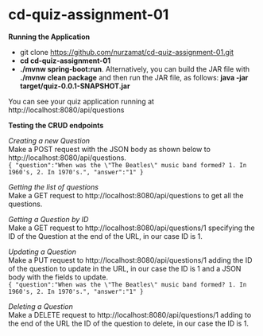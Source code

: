 # cd-quiz-assignment-01
**Running the Application**

* git clone https://github.com/nurzamat/cd-quiz-assignment-01.git
* **cd cd-quiz-assignment-01**
* **./mvnw spring-boot:run**. Alternatively, you can build the JAR file with **./mvnw clean package** and then run the JAR file, as follows:
**java -jar target/quiz-0.0.1-SNAPSHOT.jar**

You can see your quiz application running at http://localhost:8080/api/questions


**Testing the CRUD endpoints**

_Creating a new Question_       
Make a POST request with the JSON body as shown below to http://localhost:8080/api/questions.  
`{
"question":"When was the \"The Beatles\" music band formed? 1. In 1960's, 2. In 1970's.",
"answer":"1"
}`

_Getting the list of questions_  
Make a GET request to http://localhost:8080/api/questions to get all the questions.

_Getting a Question by ID_  
Make a GET request to http://localhost:8080/api/questions/1 specifying the ID of the Question at the end of the URL, in our case ID is 1.

_Updating a Question_  
Make a PUT request to http://localhost:8080/api/questions/1 adding the ID of the question to update in the URL, in our case the ID is 1 and a JSON body with the fields to update.  
`{
"question":"When was the \"The Beatles\" music band formed? 1. In 1960's, 2. In 1970's.",
"answer":"1"
}`

_Deleting a Question_  
Make a DELETE request to http://localhost:8080/api/questions/1 adding to the end of the URL the ID of the question to delete, in our case the ID is 1.

